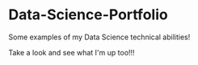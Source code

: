 # Data-Science-Portfolio

Some examples of my Data Science technical abilities!

Take a look and see what I'm up too!!!
